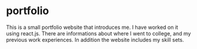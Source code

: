 # portfolio
This is a small portfolio website that introduces me. I have worked on it using react.js. There are informations about where I went to college, and my previous work experiences. In addition the website includes my skill sets.
